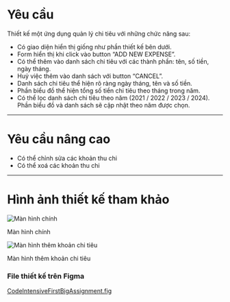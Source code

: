 # Yêu cầu

Thiết kế một ứng dụng quản lý chi tiêu với những chức năng sau:

- Có giao diện hiển thị giống như phần thiết kế bên dưới.
- Form hiển thị khi click vào button “ADD NEW EXPENSE”.
- Có thể thêm vào danh sách chi tiêu với các thành phần: tên, số tiền, ngày tháng.
- Huỷ việc thêm vào danh sách với button “CANCEL”.
- Danh sách chi tiêu thể hiện rõ ràng ngày tháng, tên và số tiền.
- Phần biểu đồ thể hiện tổng số tiền chi tiêu theo tháng trong năm.
- Có thể lọc danh sách chi tiêu theo năm (2021 / 2022 / 2023 / 2024). Phần biểu đồ và danh sách sẽ cập nhật theo năm được chọn.

---

# Yêu cầu nâng cao

- Có thể chỉnh sửa các khoản thu chi
- Có thể xoá các khoản thu chi

---

# Hình ảnh thiết kế tham khảo

![Màn hình chính](https://mindxschool.notion.site/image/https%3A%2F%2Fs3-us-west-2.amazonaws.com%2Fsecure.notion-static.com%2Fa76eba0b-1261-4435-9d36-d6b302a81fff%2FUntitled.png?table=block&id=40b250b7-1df2-48a5-bfd3-18d67e508727&spaceId=a64bf99c-ac1a-4b2e-8abf-dd9c2a31bff8&width=2000&userId=&cache=v2)

Màn hình chính

![Màn hình thêm khoản chi tiêu](https://mindxschool.notion.site/image/https%3A%2F%2Fs3-us-west-2.amazonaws.com%2Fsecure.notion-static.com%2F25cf4337-1e82-45a3-8d1a-55e420658ccf%2FUntitled.png?table=block&id=089673f6-4c81-4712-a154-a7b4c4ae37aa&spaceId=a64bf99c-ac1a-4b2e-8abf-dd9c2a31bff8&width=2000&userId=&cache=v2)

Màn hình thêm khoản chi tiêu

### File thiết kế trên Figma

[CodeIntensiveFirstBigAssignment.fig](CodeIntensiveFirstBigAssignment.fig)